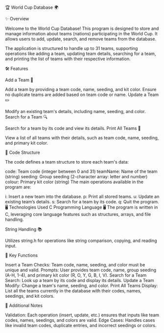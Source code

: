 🏆 World Cup Database 🌍

✨ Overview

Welcome to the World Cup Database! This program is designed to store and manage information about teams (nations) participating in the World Cup. It allows users to add, update, search, and remove teams from the database.

The application is structured to handle up to 31 teams, supporting operations like adding a team, updating team details, searching for a team, and printing the list of teams with their respective information.

🛠 Features

Add a Team 📝

Add a team by providing a team code, name, seeding, and kit color.
Ensure no duplicate teams are added based on team code or name.
Update a Team ✏️

Modify an existing team's details, including name, seeding, and color.
Search for a Team 🔍

Search for a team by its code and view its details.
Print All Teams 📜

View a list of all teams with their details, such as team code, name, seeding, and primary kit color.

📂 Code Structure

The code defines a team structure to store each team's data:

code: Team code (integer between 0 and 31)
teamName: Name of the team (string)
seeding: Group seeding (2-character array: letter and number)
colour: Primary kit color (string)
The main operations available in the program are:

i: Insert a new team into the database.
p: Print all stored teams.
u: Update an existing team’s details.
s: Search for a team by its code.
q: Quit the program.
🖥 Technologies Used
C Programming Language 🖥️
The program is written in C, leveraging core language features such as structures, arrays, and file handling.

String Handling 📚

Utilizes string.h for operations like string comparison, copying, and reading input.

🎯 Key Functions

Insert a Team
Checks: Team code, name, seeding, and color must be unique and valid.
Prompts: User provides team code, name, group seeding (A-H, 1-4), and primary kit color (R, O, Y, G, B, I, V).
Search for a Team
Search: Look up a team by its code and display its details.
Update a Team
Modify: Change a team's name, seeding, and color.
Print All Teams
Display: List all the teams currently in the database with their codes, names, seedings, and kit colors.

🔧 Additional Notes

Validation: Each operation (insert, update, etc.) ensures that inputs like team codes, names, seedings, and colors are valid.
Edge Cases: Handles cases like invalid team codes, duplicate entries, and incorrect seedings or colors.
